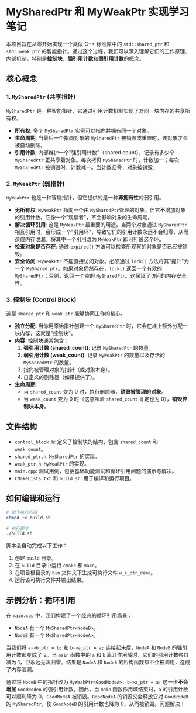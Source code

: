 # MySharedPtr 和 MyWeakPtr 实现学习笔记

本项目旨在从零开始实现一个类似 C++ 标准库中的 `std::shared_ptr` 和 `std::weak_ptr` 的智能指针。通过这个过程，我们可以深入理解它们的工作原理、内部机制，特别是**控制块**、**强引用计数**和**弱引用计数**的概念。

## 核心概念

### 1. `MySharedPtr` (共享指针)

`MySharedPtr` 是一种智能指针，它通过引用计数机制实现了对同一块内存的共享所有权。

- **所有权**: 多个 `MySharedPtr` 实例可以指向并拥有同一个对象。
- **生命周期**: 当最后一个指向对象的 `MySharedPtr` 被销毁或重置时，该对象才会被自动删除。
- **引用计数**: 内部维护一个"强引用计数"（shared count），记录有多少个 `MySharedPtr` 正共享着对象。每次拷贝 `MySharedPtr` 时，计数加一；每次 `MySharedPtr` 被销毁时，计数减一。当计数归零，对象被销毁。

### 2. `MyWeakPtr` (弱指针)

`MyWeakPtr` 也是一种智能指针，但它提供的是一种**非拥有性**的弱引用。

- **无所有权**: `MyWeakPtr` 指向一个由 `MySharedPtr`管理的对象，但它**不**增加对象的引用计数。它像一个"观察者"，不会影响对象的生命周期。
- **解决循环引用**: 这是 `MyWeakPtr` 最重要的用途。当两个对象通过 `MySharedPtr` 相互引用时，会形成一个"引用环"，导致它们的引用计数永远不会归零，从而造成内存泄漏。将其中一个引用改为 `MyWeakPtr` 即可打破这个环。
- **检查对象是否存在**: 通过 `expired()` 方法可以检查所观察的对象是否已经被销毁。
- **安全访问**: `MyWeakPtr` 不能直接访问对象。必须通过 `lock()` 方法将其"提升"为一个 `MyShared.ptr`。如果对象仍然存在，`lock()` 返回一个有效的 `MySharedPtr`；否则，返回一个空的 `MySharedPtr`。这保证了访问的内存安全性。

### 3. 控制块 (Control Block)

这是 `shared_ptr` 和 `weak_ptr` 能够协同工作的核心。

- **独立分配**: 当你用原始指针创建一个 `MySharedPtr` 时，它会在堆上额外分配一块内存，这就是"控制块"。
- **内容**: 控制块通常包含：
  1.  **强引用计数 (shared_count)**: 记录 `MySharedPtr` 的数量。
  2.  **弱引用计数 (weak_count)**: 记录 `MyWeakPtr` 的数量以及存活的 `MySharedPtr` 的数量。
  3.  指向被管理对象的指针（或对象本身）。
  4.  自定义的删除器（如果提供了）。
- **生命周期**:
  - 当 `shared_count` 变为 0 时，执行删除器，**销毁被管理的对象**。
  - 当 `weak_count` 变为 0 时（这意味着 `shared_count` 肯定也为 0），**销毁控制块本身**。

## 文件结构

- `control_block.h`: 定义了控制块的结构，包含 `shared_count` 和 `weak_count`。
- `shared_ptr.h`: `MySharedPtr` 的实现。
- `weak_ptr.h`: `MyWeakPtr` 的实现。
- `main.cpp`: 测试用例，包括基础功能测试和循环引用问题的演示与解决。
- `CMakeLists.txt` 和 `build.sh`: 用于编译和运行项目。

## 如何编译和运行

```bash
# 赋予执行权限
chmod +x build.sh

# 执行脚本
./build.sh
```

脚本会自动完成以下工作：
1. 创建 `build` 目录。
2. 在 `build` 目录中运行 `cmake` 和 `make`。
3. 在项目根目录的 `bin` 文件夹下生成可执行文件 `w_s_ptr_demo`。
4. 运行该可执行文件并输出结果。

## 示例分析：循环引用

在 `main.cpp` 中，我们构建了一个经典的循环引用场景：
- `NodeA` 有一个 `MySharedPtr<NodeB>`。
- `NodeB` 有一个 `MySharedPtr<NodeA>`。

当我们将 `a->b_ptr = b;` 和 `b->a_ptr = a;` 连接起来后，`NodeA` 和 `NodeB` 的强引用计数都变成了 2。当 `main` 函数中的 `a` 和 `b` 离开作用域时，它们的引用计数各自减为 1，但永远无法归零。结果是 `NodeA` 和 `NodeB` 的析构函数都不会被调用，造成了内存泄漏。

通过将 `NodeB` 中的指针改为 `MyWeakPtr<GoodNodeA>`，`b->a_ptr = a;` 这一步**不会增加** `GoodNodeA` 的强引用计数。因此，当 `main` 函数作用域结束时，`a` 的引用计数可以顺利降为 0，`GoodNodeA` 被销毁。`GoodNodeA` 的销毁又会释放它对 `GoodNodeB` 的 `MySharedPtr`，使 `GoodNodeB` 的引用计数也降为 0，从而被销毁。问题解决！ 
